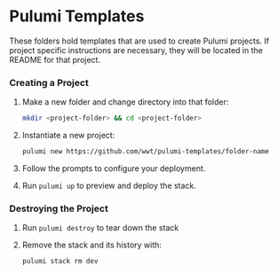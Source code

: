 # Pulumi Templates

These folders hold templates that are used to create Pulumi projects. If project specific instructions are necessary, they will be located in the README for that project.

### Creating a Project

1. Make a new folder and change directory into that folder:

   ```sh
   mkdir <project-folder> && cd <project-folder>
   ```

2. Instantiate a new project:

   ```sh
   pulumi new https://github.com/wwt/pulumi-templates/folder-name
   ```

3. Follow the prompts to configure your deployment.
4. Run `pulumi up` to preview and deploy the stack.



### Destroying the Project

1. Run `pulumi destroy` to tear down the stack

2. Remove the stack and its history with:

   ```
   pulumi stack rm dev
   ```


